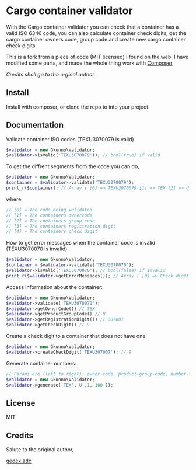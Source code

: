 # Cargo container validator

With the Cargo container validator you can check that a container has a valid ISO 6346 code, you can also calculate container check digits, get the cargo container owners code, group code and create new cargo container check digits.

This is a fork from a piece of code (MIT licensed) I found on the web. I have modified some parts, and made the whole thing work with [Composer](http://getcomposer.org/)

*Credits shall go to the orginal author.*

## Install

Install with composer, or clone the repo to into your project.

## Documentation

Validate container ISO codes (TEXU3070079 is valid)

```php
$validator = new Gkunno\Validator;
$validator->isValid('TEXU3070079')); // bool(true) if valid
```

To get the diffrent segments from the code you can do,

```php
$validator = new Gkunno\Validator;
$container = $validator->validate('TEXU3070079');
print_r($container); // Array ( [0] => TEXU3070079 [1] => TEX [2] => U [3] => 307007 [4] => 9 )
```
where:

```php
// [0] = The code being validated
// [1] = The containers ownercode
// [2] = The containers group code
// [3] = The containers registration digit
// [4] = The containers check digit
```

How to get error messages when the container code is invalid (TEXU3070070 is invalid)

```php
$validator = new Gkunno\Validator;
$container = $validator->validate('TEXU3070070');
$validator->isValid('TEXU3070070'); // bool(false) if invalid
print_r($validator->getErrorMessages()); // Array ( [0] => Check digit does not match
```

Access information about the container:
```php
$validator = new Gkunno\Validator;
$validator->validate('TEXU3070070');
$validator->getOwnerCode()) // TEX
$validator->getProductGroupCode() // U
$validator->getRegistrationDigit()) // 307007
$validator->getCheckDigit() // 9
```

Create a check digit to a container that does not have one
```php
$validator = new Gkunno\Validator;
$validator->createCheckDigit('TEXU307007'); // 9
```

Generate container numbers:
```php
// Params are (left to right): owner-code, product-group-code, number-from, number-to
$validator = new Gkunno\Validator;
$validator->generate('TEX','U',1, 100 ));
```

## License
MIT

## Credits

Salute to the original author,

[gedex.adc](http://www.google.com/gedex.web.id)


